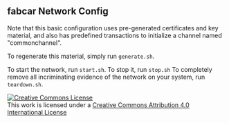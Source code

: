 ## fabcar Network Config

Note that this basic configuration uses pre-generated certificates and
key material, and also has predefined transactions to initialize a 
channel named "commonchannel".

To regenerate this material, simply run ``generate.sh``.

To start the network, run ``start.sh``.
To stop it, run ``stop.sh``
To completely remove all incriminating evidence of the network
on your system, run ``teardown.sh``.

<a rel="license" href="http://creativecommons.org/licenses/by/4.0/"><img alt="Creative Commons License" style="border-width:0" src="https://i.creativecommons.org/l/by/4.0/88x31.png" /></a><br />This work is licensed under a <a rel="license" href="http://creativecommons.org/licenses/by/4.0/">Creative Commons Attribution 4.0 International License</a>
